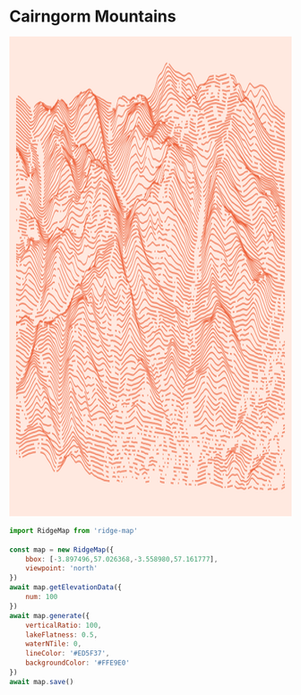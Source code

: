 # Cairngorm Mountains

<img src="https://github.com/accudio/ridge-map/raw/main/.assets/cairngorms.png" width="2000" height="857" loading="eager" alt="Cairngorm Mountains in Red on pale orange">

```js
import RidgeMap from 'ridge-map'

const map = new RidgeMap({
	bbox: [-3.897496,57.026368,-3.558980,57.161777],
	viewpoint: 'north'
})
await map.getElevationData({
	num: 100
})
await map.generate({
	verticalRatio: 100,
	lakeFlatness: 0.5,
	waterNTile: 0,
	lineColor: '#ED5F37',
	backgroundColor: '#FFE9E0'
})
await map.save()
```